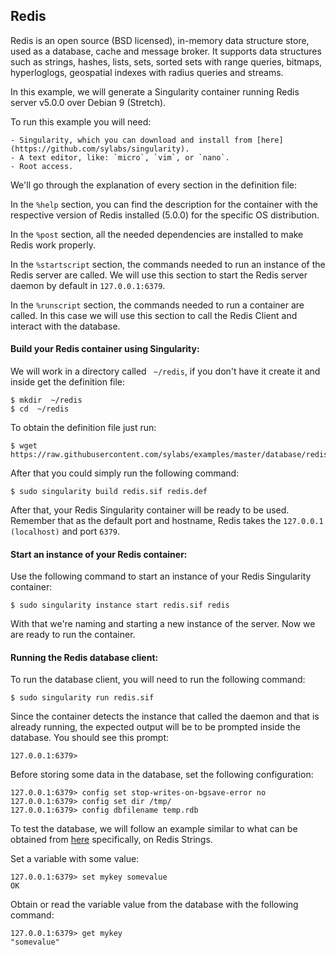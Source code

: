 ## Redis

Redis is an open source (BSD licensed), in-memory data structure store, used as a database, cache and message broker. It supports data structures such as strings, hashes, lists, sets, sorted sets with range queries, bitmaps, hyperloglogs, geospatial indexes with radius queries and streams.

In this example, we will generate a Singularity container running Redis server v5.0.0 over Debian 9 (Stretch).

To run this example you will need:

	- Singularity, which you can download and install from [here](https://github.com/sylabs/singularity).
	- A text editor, like: `micro`, `vim`, or `nano`.
	- Root access.

We'll go through the explanation of every section in the definition file:

In the `%help` section, you can find the description for the container with the respective version of Redis installed (5.0.0) for the specific OS distribution.

In the `%post` section, all the needed dependencies are installed to make Redis work properly.

In the `%startscript` section, the commands needed to run an instance of the Redis server are called. We will use this section to start the Redis server daemon by default in `127.0.0.1:6379`.

In the `%runscript` section, the commands needed to run a container are called. In this case we will use this section to call the Redis Client and interact with the database.

#### Build your Redis container using Singularity:

We will work in a directory called ` ~/redis`, if you don't have it create it and inside get the definition file:

```
$ mkdir  ~/redis
$ cd  ~/redis
```

To obtain the definition file just run:

```
$ wget https://raw.githubusercontent.com/sylabs/examples/master/database/redis/redis.def
```

After that you could simply run the following command:

```
$ sudo singularity build redis.sif redis.def
```

After that, your Redis Singularity container will be ready to be used. Remember that as the default port and hostname, Redis takes the `127.0.0.1 (localhost)` and port `6379`.

#### Start an instance of your Redis container:

Use the following command to start an instance of your Redis Singularity container:

```
$ sudo singularity instance start redis.sif redis
```

With that we're naming and starting a new instance of the server. Now we are ready to run the container.


#### Running the Redis database client:

To run the database client, you will need to run the following command:

```
$ sudo singularity run redis.sif
```

Since the container detects the instance that called the daemon and that is already running, the expected output will be to be prompted inside the database. You should see this prompt:

```
127.0.0.1:6379>
```

Before storing some data in the database, set the following configuration:

```
127.0.0.1:6379> config set stop-writes-on-bgsave-error no
127.0.0.1:6379> config set dir /tmp/
127.0.0.1:6379> config dbfilename temp.rdb
```

To test the database, we will follow an example similar to what can be obtained from [here](https://redis.io/topics/data-types-intro) specifically, on Redis Strings.

Set a variable with some value:

```
127.0.0.1:6379> set mykey somevalue
OK
```

Obtain or read the variable value from the database with the following command:

```
127.0.0.1:6379> get mykey
"somevalue"
```
